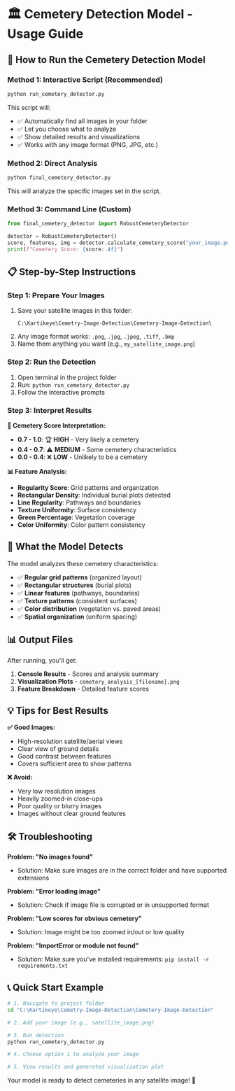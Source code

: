# 🏛️ Cemetery Detection Model - Usage Guide

## 🚀 How to Run the Cemetery Detection Model

### **Method 1: Interactive Script (Recommended)**
```bash
python run_cemetery_detector.py
```
This script will:
- ✅ Automatically find all images in your folder
- ✅ Let you choose what to analyze
- ✅ Show detailed results and visualizations
- ✅ Works with any image format (PNG, JPG, etc.)

### **Method 2: Direct Analysis**
```bash
python final_cemetery_detector.py
```
This will analyze the specific images set in the script.

### **Method 3: Command Line (Custom)**
```python
from final_cemetery_detector import RobustCemeteryDetector

detector = RobustCemeteryDetector()
score, features, img = detector.calculate_cemetery_score("your_image.png")
print(f"Cemetery Score: {score:.4f}")
```

## 📋 Step-by-Step Instructions

### **Step 1: Prepare Your Images**
1. Save your satellite images in this folder:
   ```
   C:\Kartikeye\Cemetry-Image-Detection\Cemetery-Image-Detection\
   ```
2. Any image format works: `.png`, `.jpg`, `.jpeg`, `.tiff`, `.bmp`
3. Name them anything you want (e.g., `my_satellite_image.png`)

### **Step 2: Run the Detection**
1. Open terminal in the project folder
2. Run: `python run_cemetery_detector.py`
3. Follow the interactive prompts

### **Step 3: Interpret Results**

**🎯 Cemetery Score Interpretation:**
- **0.7 - 1.0**: 🏆 **HIGH** - Very likely a cemetery
- **0.4 - 0.7**: ⚠️ **MEDIUM** - Some cemetery characteristics
- **0.0 - 0.4**: ❌ **LOW** - Unlikely to be a cemetery

**📊 Feature Analysis:**
- **Regularity Score**: Grid patterns and organization
- **Rectangular Density**: Individual burial plots detected
- **Line Regularity**: Pathways and boundaries
- **Texture Uniformity**: Surface consistency
- **Green Percentage**: Vegetation coverage
- **Color Uniformity**: Color pattern consistency

## 🔧 What the Model Detects

The model analyzes these cemetery characteristics:
- ✅ **Regular grid patterns** (organized layout)
- ✅ **Rectangular structures** (burial plots)
- ✅ **Linear features** (pathways, boundaries)
- ✅ **Texture patterns** (consistent surfaces)
- ✅ **Color distribution** (vegetation vs. paved areas)
- ✅ **Spatial organization** (uniform spacing)

## 📊 Output Files

After running, you'll get:
1. **Console Results** - Scores and analysis summary
2. **Visualization Plots** - `cemetery_analysis_[filename].png`
3. **Feature Breakdown** - Detailed feature scores

## 💡 Tips for Best Results

**✅ Good Images:**
- High-resolution satellite/aerial views
- Clear view of ground details
- Good contrast between features
- Covers sufficient area to show patterns

**❌ Avoid:**
- Very low resolution images
- Heavily zoomed-in close-ups
- Poor quality or blurry images
- Images without clear ground features

## 🛠️ Troubleshooting

**Problem: "No images found"**
- Solution: Make sure images are in the correct folder and have supported extensions

**Problem: "Error loading image"**
- Solution: Check if image file is corrupted or in unsupported format

**Problem: "Low scores for obvious cemetery"**
- Solution: Image might be too zoomed in/out or low quality

**Problem: "ImportError or module not found"**
- Solution: Make sure you've installed requirements: `pip install -r requirements.txt`

## 📞 Quick Start Example

```bash
# 1. Navigate to project folder
cd "C:\Kartikeye\Cemetry-Image-Detection\Cemetery-Image-Detection"

# 2. Add your image (e.g., satellite_image.png)

# 3. Run detection
python run_cemetery_detector.py

# 4. Choose option 1 to analyze your image

# 5. View results and generated visualization plot
```

Your model is ready to detect cemeteries in any satellite image! 🚀
